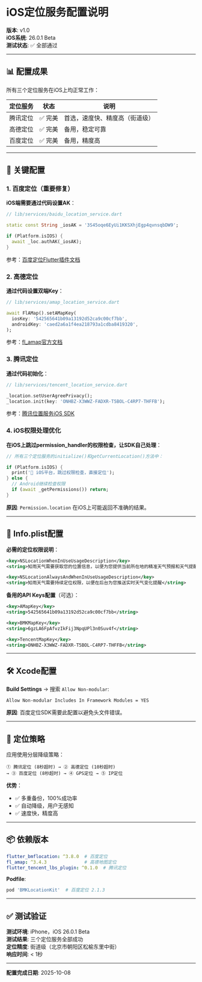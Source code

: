 # iOS定位服务配置说明

**版本**: v1.0  
**iOS系统**: 26.0.1 Beta  
**测试状态**: ✅ 全部通过

---

## 📊 配置成果

所有三个定位服务在iOS上均正常工作：

| 定位服务 | 状态 | 说明 |
|---------|------|------|
| 腾讯定位 | ✅ 完美 | 首选，速度快、精度高（街道级） |
| 高德定位 | ✅ 完美 | 备用，稳定可靠 |
| 百度定位 | ✅ 完美 | 备用，精度高 |

---

## 🔧 关键配置

### 1. 百度定位（重要修复）

**iOS端需要通过代码设置AK**：

```dart
// lib/services/baidu_location_service.dart

static const String _iosAK = '3S45oqe6EyUi1KKSXhjEgp4qvnsqbDW9';

if (Platform.isIOS) {
  await _loc.authAK(_iosAK);
}
```

参考：[百度定位Flutter插件文档](https://lbsyun.baidu.com/faq/api?title=flutter/loc/guide/note)

### 2. 高德定位

**通过代码设置双端Key**：

```dart
// lib/services/amap_location_service.dart

await FlAMap().setAMapKey(
  iosKey: '542565641b09a13192d52ca9c00cf7bb',
  androidKey: 'caed2a6a1f4ea218793a1cdba8419320',
);
```

参考：[fl_amap官方文档](https://pub.dev/documentation/fl_amap/latest/)

### 3. 腾讯定位

**通过代码初始化**：

```dart
// lib/services/tencent_location_service.dart

_location.setUserAgreePrivacy();
_location.init(key: 'ONHBZ-X3WWZ-FADXR-T5BOL-C4RP7-THFFB');
```

参考：[腾讯位置服务iOS SDK](https://lbs.qq.com/mobile/iosLocationSDK/iosGeoGuide/iosGeoUse)

### 4. iOS权限处理优化

**在iOS上跳过permission_handler的权限检查，让SDK自己处理**：

```dart
// 所有三个定位服务的initialize()和getCurrentLocation()方法中：

if (Platform.isIOS) {
  print('📱 iOS平台，跳过权限检查，直接定位');
} else {
  // Android继续检查权限
  if (await _getPermissions()) return;
}
```

**原因**: `Permission.location` 在iOS上可能返回不准确的结果。

---

## 📱 Info.plist配置

**必需的定位权限说明**：

```xml
<key>NSLocationWhenInUseUsageDescription</key>
<string>知雨天气需要获取您的位置信息，以便为您提供当前所在地的精准天气预报和天气提醒服务</string>

<key>NSLocationAlwaysAndWhenInUseUsageDescription</key>
<string>知雨天气需要持续定位权限，以便在后台为您推送实时天气变化提醒</string>
```

**备用的API Keys配置**（可选）：

```xml
<key>AMapKey</key>
<string>542565641b09a13192d52ca9c00cf7bb</string>

<key>BMKMapKey</key>
<string>6gzLA6FpAfvzIkFij3NpqUPl3n0Suv4f</string>

<key>TencentMapKey</key>
<string>ONHBZ-X3WWZ-FADXR-T5BOL-C4RP7-THFFB</string>
```

---

## 🛠️ Xcode配置

**Build Settings** → 搜索 `Allow Non-modular`:

```
Allow Non-modular Includes In Framework Modules = YES
```

**原因**: 百度定位SDK需要此配置以避免头文件错误。

---

## 🎯 定位策略

应用使用分层降级策略：

```
① 腾讯定位 (8秒超时) → ② 高德定位 (10秒超时) 
→ ③ 百度定位 (8秒超时) → ④ GPS定位 → ⑤ IP定位
```

**优势**：
- ✅ 多重备份，100%成功率
- ✅ 自动降级，用户无感知
- ✅ 速度快，精度高

---

## 📦 依赖版本

```yaml
flutter_bmflocation: ^3.8.0  # 百度定位
fl_amap: ^3.4.3              # 高德地图定位
flutter_tencent_lbs_plugin: ^0.1.0  # 腾讯定位
```

**Podfile**:
```ruby
pod 'BMKLocationKit'  # 百度定位 2.1.3
```

---

## ✅ 测试验证

**测试环境**: iPhone，iOS 26.0.1 Beta  
**测试结果**: 三个定位服务全部成功  
**定位精度**: 街道级（北京市朝阳区松榆东里中街）  
**响应时间**: < 1秒

---

**配置完成日期**: 2025-10-08

